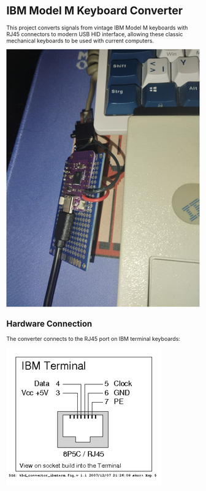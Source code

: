 # IBM Model M Keyboard Converter

This project converts signals from vintage IBM Model M keyboards with RJ45 connectors to modern USB HID interface, allowing these classic mechanical keyboards to be used with current computers.

![IBM Model M Converter](https://github.com/imnotniki/IBMModelM/blob/main/converter.jpg?raw=true)


## Hardware Connection

The converter connects to the RJ45 port on IBM terminal keyboards:

![IBM Terminal Keyboard Connector](https://github.com/imnotniki/IBMModelM/blob/main/kbd_connector_ibmterm.png?raw=true)
